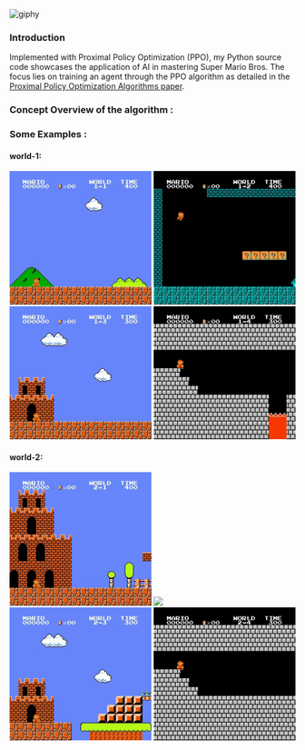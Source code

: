 ![giphy](https://github.com/Malav5372/SuperMarioPPO/assets/144440737/f0db61b8-0e8e-410f-8ce3-5e59ca0e66fb)

### Introduction

Implemented with Proximal Policy Optimization (PPO), my Python source code showcases the application of AI in mastering Super Mario Bros. The focus lies on training an agent through the PPO algorithm as detailed in the [Proximal Policy Optimization Algorithms paper](https://r.search.yahoo.com/_ylt=AwrKAUdxxbxl2VEmLBu7HAx.;_ylu=Y29sbwNzZzMEcG9zAzEEdnRpZAMEc2VjA3Ny/RV=2/RE=1706898930/RO=10/RU=https%3a%2f%2farxiv.org%2fabs%2f1707.06347/RK=2/RS=wEdBCZWduN00VRaDukPtwOfWFoM-).

### Concept Overview of the algorithm :

### Some Examples : 

<p align="left">

#### world-1: 
  <img src="Example/w-1,s-1.gif" width="250">
  <img src="Example/w-1,s-2.gif" width="250">
  <img src="Example/w-1,s-3.gif" width="250">
  <img src="Example/w-1,s-4.gif" width="250"><br/>

#### world-2:
  <img src="Example/w-2,s-1.gif" width="250">
  <img src="Example/w-2,s-2.gif" width="250">
  <img src="Example/w-2,s-3.gif" width="250">
  <img src="Example/w-2,s-4.gif" width="250"><br/>
</p>


